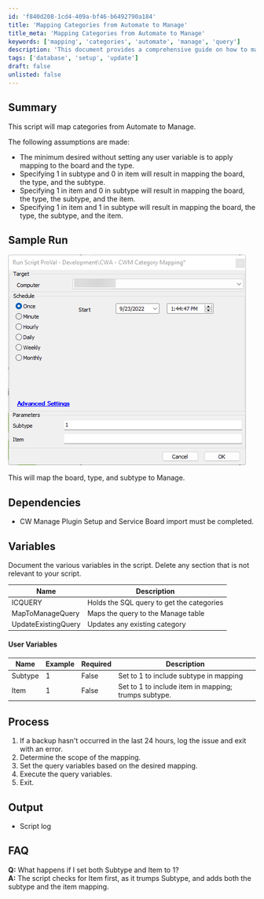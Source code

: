 ```yaml
---
id: 'f840d208-1cd4-409a-bf46-b6492790a184'
title: 'Mapping Categories from Automate to Manage'
title_meta: 'Mapping Categories from Automate to Manage'
keywords: ['mapping', 'categories', 'automate', 'manage', 'query']
description: 'This document provides a comprehensive guide on how to map categories from ConnectWise Automate to ConnectWise Manage, detailing the assumptions, process, and variables involved in the script execution.'
tags: ['database', 'setup', 'update']
draft: false
unlisted: false
---
```


## Summary

This script will map categories from Automate to Manage.

The following assumptions are made:

- The minimum desired without setting any user variable is to apply mapping to the board and the type.
- Specifying 1 in subtype and 0 in item will result in mapping the board, the type, and the subtype.
- Specifying 1 in item and 0 in subtype will result in mapping the board, the type, the subtype, and the item.
- Specifying 1 in item and 1 in subtype will result in mapping the board, the type, the subtype, and the item.

## Sample Run

![Sample Run](../../../static/img/CWA---CWM-Category-Mapping/image_1.png)

This will map the board, type, and subtype to Manage.

## Dependencies

- CW Manage Plugin Setup and Service Board import must be completed.

## Variables

Document the various variables in the script. Delete any section that is not relevant to your script.

| Name                | Description                              |
|---------------------|------------------------------------------|
| ICQUERY             | Holds the SQL query to get the categories |
| MapToManageQuery    | Maps the query to the Manage table      |
| UpdateExistingQuery | Updates any existing category            |

#### User Variables

| Name     | Example | Required | Description                                       |
|----------|---------|----------|---------------------------------------------------|
| Subtype  | 1       | False    | Set to 1 to include subtype in mapping            |
| Item     | 1       | False    | Set to 1 to include item in mapping; trumps subtype. |

## Process

1. If a backup hasn't occurred in the last 24 hours, log the issue and exit with an error.
2. Determine the scope of the mapping.
3. Set the query variables based on the desired mapping.
4. Execute the query variables.
5. Exit.

## Output

- Script log

## FAQ

**Q:** What happens if I set both Subtype and Item to 1?  
**A:** The script checks for Item first, as it trumps Subtype, and adds both the subtype and the item mapping.

